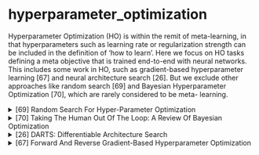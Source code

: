 # hyperparameter_optimization

Hyperparameter Optimization (HO) is within the remit of meta-learning, in that hyperparameters such as learning rate
 or regularization strength can be included in the definition of ‘how to learn’. Here we focus on HO tasks defining 
 a meta objective that is trained end-to-end with neural networks. This includes some work in HO, 
 such as gradient-based hyperparameter learning [67] and neural architecture search [26]. 
 But we exclude other approaches like random search [69] and Bayesian Hyperparameter Optimization [70], which are rarely considered to be meta- learning.

<!-- REFERENCE -->


<details>
<summary>[69] Random Search For Hyper-Parameter Optimization</summary>
<br>
<!-- (random_search_for_hyper_parameter_optimization.md) -->

# random_search_for_hyper_parameter_optimization.md

<!-- REFERENCE -->


[Random Search For Hyper-Parameter Optimization](../papers/random_search_for_hyper_parameter_optimization.md)

</details>



<details>
<summary>[70] Taking The Human Out Of The Loop: A Review Of Bayesian Optimization</summary>
<br>
<!-- (taking_the_human_out_of_the_loop_a_review_of_bayesian_optimization.md) -->

# taking_the_human_out_of_the_loop_a_review_of_bayesian_optimization.md

<!-- REFERENCE -->


[Taking The Human Out Of The Loop: A Review Of Bayesian Optimization](../papers/taking_the_human_out_of_the_loop_a_review_of_bayesian_optimization.md)

</details>



<details>
<summary>[26] DARTS: Differentiable Architecture Search</summary>
<br>
<!-- (darts_differentiable_architecture_search.md) -->

# darts_differentiable_architecture_search.md

<!-- REFERENCE -->


[DARTS: Differentiable Architecture Search](../papers/darts_differentiable_architecture_search.md)

</details>



<details>
<summary>[67] Forward And Reverse Gradient-Based Hyperparameter Optimization</summary>
<br>
<!-- (forward_and_reverse_gradient_based_hyperparameter_optimization.md) -->

# forward_and_reverse_gradient_based_hyperparameter_optimization.md

<!-- REFERENCE -->


[Forward And Reverse Gradient-Based Hyperparameter Optimization](../papers/forward_and_reverse_gradient_based_hyperparameter_optimization.md)

</details>

